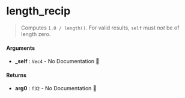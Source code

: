 # length\_recip

>  Computes `1.0 / length()`.
>  For valid results, `self` must _not_ be of length zero.

#### Arguments

- **\_self** : `Vec4` \- No Documentation 🚧

#### Returns

- **arg0** : `f32` \- No Documentation 🚧